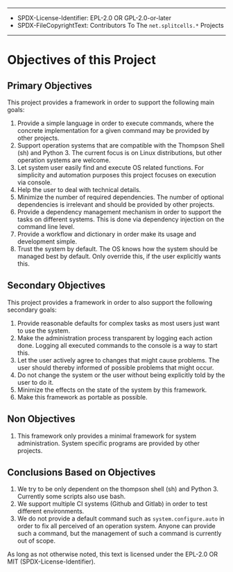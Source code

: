 ----
* SPDX-License-Identifier: EPL-2.0 OR GPL-2.0-or-later
* SPDX-FileCopyrightText: Contributors To The `net.splitcells.*` Projects
----
# Objectives of this Project
## Primary Objectives
This project provides a framework in order to support the following main goals:
1. Provide a simple language in order to execute commands,
   where the concrete implementation for a given command may be provided by
   other projects.
2. Support operation systems that are compatible with the Thompson Shell (sh)
   and Python 3.
   The current focus is on Linux distributions, but other operation systems are welcome.
4. Let system user easily find and execute OS related functions.
   For simplicity and automation purposes this project focuses on execution via console.
5. Help the user to deal with technical details.
6. Minimize the number of required dependencies.
   The number of optional dependencies is irrelevant and should be provided by other projects.
7. Provide a dependency management mechanism in order to support the tasks on different systems.
   This is done via dependency injection on the command line level.
8. Provide a workflow and dictionary in order make its usage and development simple.
9. Trust the system by default.
   The OS knows how the system should be managed best by default.
   Only override this, if the user explicitly wants this.
## Secondary Objectives
This project provides a framework in order to also support the following secondary goals:
1. Provide reasonable defaults for complex tasks as most users just want to use the system.
1. Make the administration process transparent by logging each action done.
   Logging all executed commands to the console is a way to start this.
1. Let the user actively agree to changes that might cause problems.
   The user should thereby informed of possible problems that might occur.
1. Do not change the system or the user without being explicitly told by the user to do it.
1. Minimize the effects on the state of the system by this framework.
1. Make this framework as portable as possible.
## Non Objectives
1. This framework only provides a minimal framework for system administration.
   System specific programs are provided by other projects.
## Conclusions Based on Objectives
1. We try to be only dependent on the thompson shell (sh) and Python 3.
   Currently some scripts also use bash.
2. We support multiple CI systems (Github and Gitlab) in order to test different environments.
3. We do not provide a default command such as `system.configure.auto` in order
   to fix all perceived of an operation system.
   Anyone can provide such a command, but the management of such a command is
   currently out of scope.

As long as not otherwise noted,
this text is licensed under the EPL-2.0 OR MIT (SPDX-License-Identifier).

